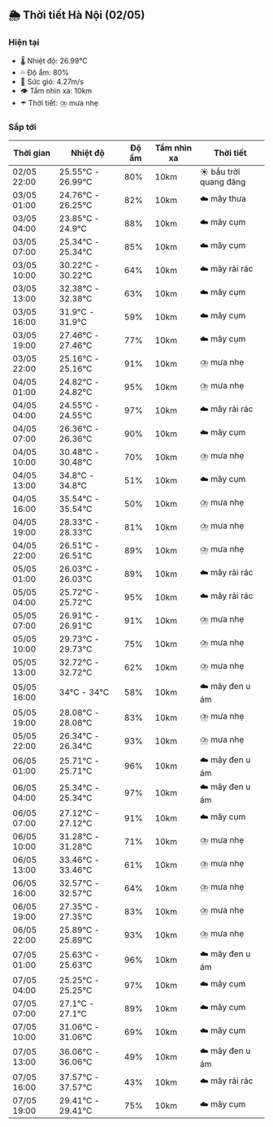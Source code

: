 ## 🌦️ Thời tiết Hà Nội (02/05)

### Hiện tại

- 🌡️ Nhiệt độ: 26.99℃
- 💦 Độ ẩm: 80%
- 💨 Sức gió: 4.27m/s
- 👁️ Tầm nhìn xa: 10km
- ☂️ Thời tiết: ⛈️ mưa nhẹ

### Sắp tới

| Thời gian | Nhiệt độ | Độ ẩm | Tầm nhìn xa | Thời tiết |
| --- | --- | --- | --- | --- |
| 02/05 22:00 | 25.55℃ - 26.99℃ | 80% | 10km | ☀️ bầu trời quang đãng |
| 03/05 01:00 | 24.76℃ - 26.25℃ | 82% | 10km | ☁️ mây thưa |
| 03/05 04:00 | 23.85℃ - 24.9℃ | 88% | 10km | ☁️ mây cụm |
| 03/05 07:00 | 25.34℃ - 25.34℃ | 85% | 10km | ☁️ mây cụm |
| 03/05 10:00 | 30.22℃ - 30.22℃ | 64% | 10km | ☁️ mây rải rác |
| 03/05 13:00 | 32.38℃ - 32.38℃ | 63% | 10km | ☁️ mây cụm |
| 03/05 16:00 | 31.9℃ - 31.9℃ | 59% | 10km | ☁️ mây cụm |
| 03/05 19:00 | 27.46℃ - 27.46℃ | 77% | 10km | ☁️ mây cụm |
| 03/05 22:00 | 25.16℃ - 25.16℃ | 91% | 10km | ⛈️ mưa nhẹ |
| 04/05 01:00 | 24.82℃ - 24.82℃ | 95% | 10km | ⛈️ mưa nhẹ |
| 04/05 04:00 | 24.55℃ - 24.55℃ | 97% | 10km | ☁️ mây rải rác |
| 04/05 07:00 | 26.36℃ - 26.36℃ | 90% | 10km | ☁️ mây cụm |
| 04/05 10:00 | 30.48℃ - 30.48℃ | 70% | 10km | ⛈️ mưa nhẹ |
| 04/05 13:00 | 34.8℃ - 34.8℃ | 51% | 10km | ☁️ mây cụm |
| 04/05 16:00 | 35.54℃ - 35.54℃ | 50% | 10km | ⛈️ mưa nhẹ |
| 04/05 19:00 | 28.33℃ - 28.33℃ | 81% | 10km | ⛈️ mưa nhẹ |
| 04/05 22:00 | 26.51℃ - 26.51℃ | 89% | 10km | ⛈️ mưa nhẹ |
| 05/05 01:00 | 26.03℃ - 26.03℃ | 89% | 10km | ☁️ mây rải rác |
| 05/05 04:00 | 25.72℃ - 25.72℃ | 95% | 10km | ☁️ mây rải rác |
| 05/05 07:00 | 26.91℃ - 26.91℃ | 91% | 10km | ⛈️ mưa nhẹ |
| 05/05 10:00 | 29.73℃ - 29.73℃ | 75% | 10km | ⛈️ mưa nhẹ |
| 05/05 13:00 | 32.72℃ - 32.72℃ | 62% | 10km | ⛈️ mưa nhẹ |
| 05/05 16:00 | 34℃ - 34℃ | 58% | 10km | ☁️ mây đen u ám |
| 05/05 19:00 | 28.08℃ - 28.08℃ | 83% | 10km | ⛈️ mưa nhẹ |
| 05/05 22:00 | 26.34℃ - 26.34℃ | 93% | 10km | ⛈️ mưa nhẹ |
| 06/05 01:00 | 25.71℃ - 25.71℃ | 96% | 10km | ☁️ mây đen u ám |
| 06/05 04:00 | 25.34℃ - 25.34℃ | 97% | 10km | ☁️ mây đen u ám |
| 06/05 07:00 | 27.12℃ - 27.12℃ | 91% | 10km | ☁️ mây cụm |
| 06/05 10:00 | 31.28℃ - 31.28℃ | 71% | 10km | ⛈️ mưa nhẹ |
| 06/05 13:00 | 33.46℃ - 33.46℃ | 61% | 10km | ⛈️ mưa nhẹ |
| 06/05 16:00 | 32.57℃ - 32.57℃ | 64% | 10km | ⛈️ mưa nhẹ |
| 06/05 19:00 | 27.35℃ - 27.35℃ | 83% | 10km | ⛈️ mưa nhẹ |
| 06/05 22:00 | 25.89℃ - 25.89℃ | 93% | 10km | ⛈️ mưa nhẹ |
| 07/05 01:00 | 25.63℃ - 25.63℃ | 96% | 10km | ☁️ mây đen u ám |
| 07/05 04:00 | 25.25℃ - 25.25℃ | 97% | 10km | ☁️ mây cụm |
| 07/05 07:00 | 27.1℃ - 27.1℃ | 89% | 10km | ☁️ mây cụm |
| 07/05 10:00 | 31.06℃ - 31.06℃ | 69% | 10km | ☁️ mây cụm |
| 07/05 13:00 | 36.06℃ - 36.06℃ | 49% | 10km | ☁️ mây đen u ám |
| 07/05 16:00 | 37.57℃ - 37.57℃ | 43% | 10km | ☁️ mây rải rác |
| 07/05 19:00 | 29.41℃ - 29.41℃ | 75% | 10km | ☁️ mây cụm |
